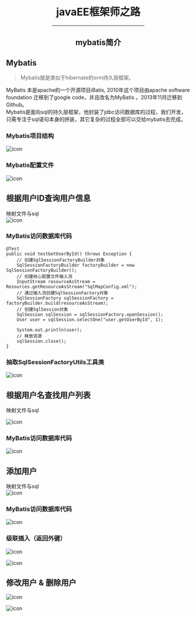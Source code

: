<center>  

# javaEE框架师之路  

<hr width = "50%">  

## mybatis简介   

</center>      
  
## Mybatis  
>Mybatis就是类似于hibernate的orm持久层框架。
    
MyBatis 本是apache的一个开源项目iBatis, 2010年这个项目由apache software foundation 迁移到了google code，并且改名为MyBatis 。2013年11月迁移到Github。   
Mybatis是面向sql的持久层框架，他封装了jdbc访问数据库的过程，我们开发，只需专注于sql语句本身的拼装，其它复杂的过程全部可以交给mybatis去完成。
      
   
### Mybatis项目结构   
   
![icon](img/01/img01-Mybatis.png)     

   
### Mybatis配置文件   

![icon](img/01/img03-Mybatis.png)    
  

## 根据用户ID查询用户信息   
   
映射文件与sql    
![icon](img/01/img02-Mybatis.png)       
    
   
### MyBatis访问数据库代码    
    
	@Test
	public void testGetUserById() throws Exception {
		// 创建SqlSessionFactoryBuilder对象
		SqlSessionFactoryBuilder factoryBuilder = new SqlSessionFactoryBuilder();
		// 创建核心配置文件输入流
		InputStream resourceAsStream = Resources.getResourceAsStream("SqlMapConfig.xml");
		// 通过输入流创建SqlSessionFactory对象
		SqlSessionFactory sqlSessionFactory = factoryBuilder.build(resourceAsStream);
		// 创建SqlSession对象
		SqlSession sqlSession = sqlSessionFactory.openSession();
		User user = sqlSession.selectOne("user.getUserById", 1);

		System.out.println(user);
		// 释放资源
		sqlSession.close();
	}    
   
    
### 抽取SqlSessionFactoryUtils工具类   
   
![icon](img/01/img04-Mybatis.png)    
   
## 根据用户名查找用户列表    
映射文件与sql
   
![icon](img/01/img05-Mybatis.png)   
   
  
### MyBatis访问数据库代码   
   
![icon](img/01/img06-Mybatis.png)   
   
   
## 添加用户   
映射文件与sql    
![icon](img/01/img08-Mybatis.png)   
   
   
### MyBatis访问数据库代码    
   
![icon](img/01/img07-Mybatis.png)   
   
  
### 级联插入（返回外键）
![icon](img/01/img09-Mybatis.png)   
  
![icon](img/01/img10-Mybatis.png)   
   
  
## 修改用户 & 删除用户  
   
![icon](img/01/img11-Mybatis.png)   
   
![icon](img/01/img12-Mybatis.png)   